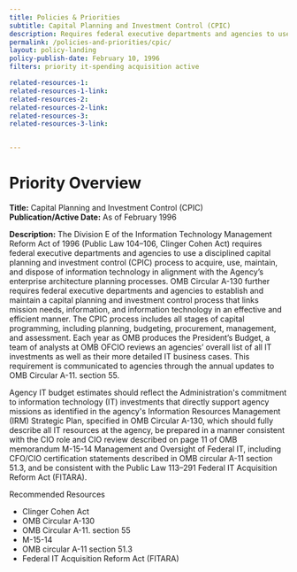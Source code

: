 ```yaml
---
title: Policies & Priorities
subtitle: Capital Planning and Investment Control (CPIC)
description: Requires federal executive departments and agencies to use a disciplined capital planning and investment control (CPIC) process to acquire, use, maintain, and dispose of information technology in alignment with the Agency’s enterprise architecture planning processes. The CPIC process includes all stages of capital programming, including planning, budgeting, procurement, management, and assessment.
permalink: /policies-and-priorities/cpic/
layout: policy-landing
policy-publish-date: February 10, 1996
filters: priority it-spending acquisition active

related-resources-1:
related-resources-1-link:
related-resources-2:
related-resources-2-link:
related-resources-3:
related-resources-3-link:


---
```

# Priority Overview #

**Title:** Capital Planning and Investment Control (CPIC)<br>
**Publication/Active Date:** As of February 1996

**Description:** The Division E of the Information Technology Management Reform Act of 1996 (Public Law 104–106, Clinger Cohen Act) requires federal executive departments and agencies to use a disciplined capital planning and investment control (CPIC) process to acquire, use, maintain, and dispose of information technology in alignment with the Agency’s enterprise architecture planning processes. OMB Circular A-130 further requires federal executive departments and agencies to establish and maintain a capital planning and investment control process that links mission needs, information, and information technology in an effective and efficient manner. The CPIC process includes all stages of capital programming, including planning, budgeting, procurement, management, and assessment. Each year as OMB produces the President’s Budget, a team of analysts at OMB OFCIO reviews an agencies’ overall list of all IT investments as well as their more detailed IT business cases. This requirement is communicated to agencies through the annual updates to OMB Circular A-11. section 55.

Agency IT budget estimates should reflect the Administration's commitment to information technology (IT) investments that directly support agency missions as identified in the agency's Information Resources Management (IRM) Strategic Plan, specified in OMB Circular A-130, which should fully describe all IT resources at the agency, be prepared in a manner consistent with the CIO role and CIO review described on page 11 of OMB memorandum M-15-14 Management and Oversight of Federal IT, including CFO/CIO certification statements described in OMB circular A-11 section 51.3, and be consistent with the Public Law 113–291 Federal IT Acquisition Reform Act (FITARA).

Recommended Resources
- Clinger Cohen Act
- OMB Circular A-130
- OMB Circular A-11. section 55
- M-15-14
- OMB circular A-11 section 51.3
- Federal IT Acquisition Reform Act (FITARA)
